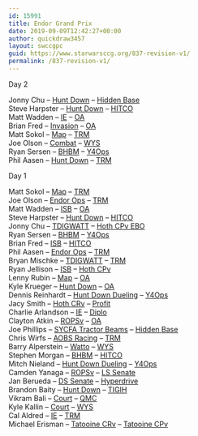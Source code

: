 ```yaml
---
id: 15991
title: Endor Grand Prix
date: 2019-09-09T12:42:27+00:00
author: quickdraw3457
layout: swccgpc
guid: https://www.starwarsccg.org/837-revision-v1/
permalink: /837-revision-v1/
---
```

Day 2

Jonny Chu – <a rel="noreferrer noopener" aria-label="Hunt Down (opens in a new tab)" href="http://71c.83c.myftpupload.com/2019-endor-grand-prix-day-2-jonny-chu-hunt-down/" target="_blank">Hunt Down</a> – <a rel="noreferrer noopener" aria-label="Hidden Base (opens in a new tab)" href="http://71c.83c.myftpupload.com/2019-endor-grand-prix-day-2-jonny-chu-hidden-base/" target="_blank">Hidden Base</a>  
Steve Harpster – <a rel="noreferrer noopener" aria-label="Hunt Down (opens in a new tab)" href="http://71c.83c.myftpupload.com/2019-endor-grand-prix-day-2-steve-harpster-hunt-down/" target="_blank">Hunt Down</a> – <a rel="noreferrer noopener" aria-label="HITCO (opens in a new tab)" href="http://71c.83c.myftpupload.com/2019-endor-grand-prix-day-2-steve-harpster-hitco/" target="_blank">HITCO</a>  
Matt Wadden – <a rel="noreferrer noopener" aria-label="IE (opens in a new tab)" href="https://www.starwarsccg.org/2019-endor-grand-prix-day-2-matt-wadden-ie/" target="_blank">IE</a> – <a rel="noreferrer noopener" aria-label="OA  (opens in a new tab)" href="https://www.starwarsccg.org/2019-endor-grand-prix-day-2-matt-wadden-oa/" target="_blank">OA </a>  
Brian Fred – <a rel="noreferrer noopener" aria-label="Invasion (opens in a new tab)" href="https://www.starwarsccg.org/2019-endor-grand-prix-day-2-brian-fred-invasion/" target="_blank">Invasion</a> – <a rel="noreferrer noopener" aria-label="OA (opens in a new tab)" href="https://www.starwarsccg.org/2019-endor-grand-prix-day-2-brian-fred-oa/" target="_blank">OA</a>  
Matt Sokol – <a rel="noreferrer noopener" aria-label="Map (opens in a new tab)" href="https://www.starwarsccg.org/2019-endor-grand-prix-day-2-matt-sokol-map/" target="_blank">Map</a> – <a rel="noreferrer noopener" aria-label="TRM (opens in a new tab)" href="https://www.starwarsccg.org/2019-endor-grand-prix-day-2-matt-sokol-trm/" target="_blank">TRM</a>  
Joe Olson – <a rel="noreferrer noopener" aria-label="Combat (opens in a new tab)" href="https://www.starwarsccg.org/2019-endor-grand-prix-day-2-joe-olson-combat/" target="_blank">Combat</a> – <a rel="noreferrer noopener" aria-label="WYS (opens in a new tab)" href="https://www.starwarsccg.org/2019-endor-grand-prix-day-2-joe-olson-wys/" target="_blank">WYS</a>  
Ryan Sersen – <a rel="noreferrer noopener" aria-label="BHBM (opens in a new tab)" href="https://www.starwarsccg.org/2019-endor-grand-prix-day-2-ryan-sersen-bhbm/" target="_blank">BHBM</a> – <a rel="noreferrer noopener" aria-label="Y4Ops (opens in a new tab)" href="https://www.starwarsccg.org/2019-endor-grand-prix-day-2-ryan-sersen-y4ops/" target="_blank">Y4Ops</a>  
Phil Aasen – <a rel="noreferrer noopener" aria-label="Hunt Down (opens in a new tab)" href="https://www.starwarsccg.org/2019-endor-grand-prix-day-2-phil-aasen-hunt-down/" target="_blank">Hunt Down</a> – <a href="https://www.starwarsccg.org/2019-endor-grand-prix-day-2-phil-aasen-trm/" target="_blank" rel="noreferrer noopener" aria-label="TRM (opens in a new tab)">TRM</a>

Day 1

Matt Sokol – <a rel="noreferrer noopener" aria-label="Map (opens in a new tab)" href="https://www.starwarsccg.org/2019-endor-grand-prix-day-1-matt-sokol-map/" target="_blank">Map</a> – <a rel="noreferrer noopener" aria-label=" (opens in a new tab)" href="https://www.starwarsccg.org/2019-endor-grand-prix-day-1-matt-sokol-trm/" target="_blank">TRM</a>  
Joe Olson – <a rel="noreferrer noopener" aria-label="Endor Ops (opens in a new tab)" href="https://www.starwarsccg.org/2019-endor-grand-prix-day-1-joe-olson-endor-ops/" target="_blank">Endor Ops</a> – <a rel="noreferrer noopener" aria-label="TRM (opens in a new tab)" href="https://www.starwarsccg.org/2019-endor-grand-prix-day-1-joe-olson-trm/" target="_blank">TRM</a>  
Matt Wadden – <a rel="noreferrer noopener" aria-label="ISB (opens in a new tab)" href="https://www.starwarsccg.org/2019-endor-grand-prix-day-1-matt-wadden-isb/" target="_blank">ISB</a> – <a rel="noreferrer noopener" aria-label="OA (opens in a new tab)" href="https://www.starwarsccg.org/2019-endor-grand-prix-day-1-matt-wadden-oa/" target="_blank">OA</a>  
Steve Harpster – <a rel="noreferrer noopener" aria-label="Hunt Down (opens in a new tab)" href="https://www.starwarsccg.org/2019-endor-grand-prix-day-1-steve-harpster-hunt-down/" target="_blank">Hunt Down</a> – <a rel="noreferrer noopener" aria-label="HITCO (opens in a new tab)" href="https://www.starwarsccg.org/2019-endor-grand-prix-day-1-steve-harpster-hitco/" target="_blank">HITCO</a>  
Jonny Chu – <a rel="noreferrer noopener" aria-label="TDIGWATT (opens in a new tab)" href="https://www.starwarsccg.org/2019-endor-grand-prix-day-1-jonny-chu-tdigwatt/" target="_blank">TDIGWATT</a> – <a rel="noreferrer noopener" aria-label="Hoth CPv EBO (opens in a new tab)" href="https://www.starwarsccg.org/2019-endor-grand-prix-day-1-jonny-chu-ebo/" target="_blank">Hoth CPv EBO</a>  
Ryan Sersen – <a rel="noreferrer noopener" aria-label="BHBM (opens in a new tab)" href="https://www.starwarsccg.org/2019-endor-grand-prix-day-1-ryan-sersen-bhbm/" target="_blank">BHBM</a> – <a rel="noreferrer noopener" aria-label="Y4Ops (opens in a new tab)" href="https://www.starwarsccg.org/2019-endor-grand-prix-day-1-ryan-sersen-yavin-4-ops/" target="_blank">Y4Ops</a>  
Brian Fred – <a rel="noreferrer noopener" aria-label="ISB (opens in a new tab)" href="https://www.starwarsccg.org/2019-endor-grand-prix-day-1-brian-fred-isb/" target="_blank">ISB</a> – <a rel="noreferrer noopener" aria-label="HITCO (opens in a new tab)" href="https://www.starwarsccg.org/2019-endor-grand-prix-day-1-brian-fred-hitco/" target="_blank">HITCO</a>  
Phil Aasen – <a rel="noreferrer noopener" aria-label="Endor Ops (opens in a new tab)" href="https://www.starwarsccg.org/2019-endor-grand-prix-day-1-phil-aasen-endor-ops/" target="_blank">Endor Ops</a> – <a rel="noreferrer noopener" aria-label="TRM (opens in a new tab)" href="https://www.starwarsccg.org/2019-endor-grand-prix-day-1-phil-aasen-trm/" target="_blank">TRM</a>  
Bryan Mischke – <a rel="noreferrer noopener" aria-label="TDIGWATT (opens in a new tab)" href="https://www.starwarsccg.org/2019-endor-grand-prix-day-1-bryan-mischke-tdigwatt/" target="_blank">TDIGWATT</a> – <a rel="noreferrer noopener" aria-label="TRM (opens in a new tab)" href="https://www.starwarsccg.org/2019-endor-grand-prix-day-1-bryan-mischke-trm/" target="_blank">TRM</a>  
Ryan Jellison – <a rel="noreferrer noopener" aria-label="ISB (opens in a new tab)" href="https://www.starwarsccg.org/2019-endor-grand-prix-day-1-ryan-jellison-isb/" target="_blank">ISB</a> – <a rel="noreferrer noopener" aria-label="Hoth CPv (opens in a new tab)" href="https://www.starwarsccg.org/2019-endor-grand-prix-day-1-ryan-jellison-hoth-cpv/" target="_blank">Hoth CPv</a>  
Lenny Rubin – <a rel="noreferrer noopener" aria-label="Map (opens in a new tab)" href="https://www.starwarsccg.org/2019-endor-grand-prix-day-1-lenny-rubin-map/" target="_blank">Map</a> – <a rel="noreferrer noopener" aria-label="OA (opens in a new tab)" href="https://www.starwarsccg.org/2019-endor-grand-prix-day-1-lenny-rubin-oa/" target="_blank">OA</a>  
Kyle Krueger – <a rel="noreferrer noopener" aria-label="Hunt Down (opens in a new tab)" href="https://www.starwarsccg.org/2019-endor-grand-prix-day-1-kyle-krueger-hunt-down/" target="_blank">Hunt Down</a> – <a rel="noreferrer noopener" aria-label="OA (opens in a new tab)" href="https://www.starwarsccg.org/2019-endor-grand-prix-day-1-kyle-krueger-oa/" target="_blank">OA</a>  
Dennis Reinhardt – <a rel="noreferrer noopener" aria-label="Hunt Down Dueling (opens in a new tab)" href="https://www.starwarsccg.org/2019-endor-grand-prix-day-1-dennis-reinhardt-hunt-down-dueling/" target="_blank">Hunt Down Dueling</a> – <a rel="noreferrer noopener" aria-label="Y4Ops (opens in a new tab)" href="https://www.starwarsccg.org/2019-endor-grand-prix-day-1-dennis-reinhardt-yavin-4-ops/" target="_blank">Y4Ops</a>  
Jacy Smith – <a rel="noreferrer noopener" aria-label="Hoth CRv (opens in a new tab)" href="https://www.starwarsccg.org/2019-endor-grand-prix-day-1-jacy-smith-hoth-crv/" target="_blank">Hoth CRv</a> – <a rel="noreferrer noopener" aria-label="Profit (opens in a new tab)" href="https://www.starwarsccg.org/2019-endor-grand-prix-day-1-jacy-smith-profit/" target="_blank">Profit</a>  
Charlie Arlandson – <a rel="noreferrer noopener" aria-label="IE (opens in a new tab)" href="https://www.starwarsccg.org/2019-endor-grand-prix-day-1-charlie-arlandson-ie/" target="_blank">IE</a> – <a rel="noreferrer noopener" aria-label="Diplo (opens in a new tab)" href="https://www.starwarsccg.org/2019-endor-grand-prix-day-1-charlie-arlandson-diplo/" target="_blank">Diplo</a>  
Clayton Atkin – <a rel="noreferrer noopener" aria-label="ROPSv (opens in a new tab)" href="https://www.starwarsccg.org/2019-endor-grand-prix-day-1-clayton-atkin-rops-v/" target="_blank">ROPSv</a> – <a rel="noreferrer noopener" aria-label="OA (opens in a new tab)" href="https://www.starwarsccg.org/2019-endor-grand-prix-day-1-clayton-atkin-oa/" target="_blank">OA</a>  
Joe Phillips – <a rel="noreferrer noopener" aria-label="SYCFA Tractor Beams (opens in a new tab)" href="https://www.starwarsccg.org/2019-endor-grand-prix-day-1-joe-phillips-sycfa-tractor-beams/" target="_blank">SYCFA Tractor Beams</a> – <a rel="noreferrer noopener" aria-label="Hidden Base (opens in a new tab)" href="https://www.starwarsccg.org/2019-endor-grand-prix-day-1-joe-phillips-hidden-base/" target="_blank">Hidden Base</a>  
Chris Wirfs – <a rel="noreferrer noopener" aria-label="AOBS Racing (opens in a new tab)" href="https://www.starwarsccg.org/2019-endor-grand-prix-day-1-chris-wirfs-aobs-racing/" target="_blank">AOBS Racing</a> – <a rel="noreferrer noopener" aria-label="TRM (opens in a new tab)" href="https://www.starwarsccg.org/2019-endor-grand-prix-day-1-chris-wirfs-trm/" target="_blank">TRM</a>  
Barry Alperstein – <a rel="noreferrer noopener" aria-label="Watto (opens in a new tab)" href="https://www.starwarsccg.org/2019-endor-grand-prix-day-1-barry-alperstein-watto/" target="_blank">Watto</a> – <a rel="noreferrer noopener" aria-label="WYS (opens in a new tab)" href="https://www.starwarsccg.org/2019-endor-grand-prix-day-1-barry-alperstein-wys/" target="_blank">WYS</a>  
Stephen Morgan – <a rel="noreferrer noopener" aria-label="BHBM (opens in a new tab)" href="https://www.starwarsccg.org/2019-endor-grand-prix-day-1-stephen-morgan-bhbm/" target="_blank">BHBM</a> – <a rel="noreferrer noopener" aria-label="HITCO (opens in a new tab)" href="https://www.starwarsccg.org/2019-endor-grand-prix-day-1-stephen-morgan-hitco/" target="_blank">HITCO</a>  
Mitch Nieland – <a rel="noreferrer noopener" aria-label="Hunt Down Dueling (opens in a new tab)" href="https://www.starwarsccg.org/2019-endor-grand-prix-day-1-mitch-nieland-hunt-down-dueling/" target="_blank">Hunt Down Dueling</a> – <a rel="noreferrer noopener" aria-label="Y4Ops (opens in a new tab)" href="https://www.starwarsccg.org/2019-endor-grand-prix-day-1-mitch-nieland-yavin-4-ops/" target="_blank">Y4Ops</a>  
Camden Yanaga – <a rel="noreferrer noopener" aria-label="ROPSv (opens in a new tab)" href="https://www.starwarsccg.org/2019-endor-grand-prix-day-1-camden-yanaga-rops-v/" target="_blank">ROPSv</a> – <a rel="noreferrer noopener" aria-label="LS Senate (opens in a new tab)" href="https://www.starwarsccg.org/2019-endor-grand-prix-day-1-camden-yanaga-ls-senate/" target="_blank">LS Senate</a>  
Jan Berueda – <a rel="noreferrer noopener" aria-label="DS Senate (opens in a new tab)" href="https://www.starwarsccg.org/2019-endor-grand-prix-day-1-jan-berueda-ds-senate/" target="_blank">DS Senate</a> – <a rel="noreferrer noopener" aria-label="Hyperdrive (opens in a new tab)" href="https://www.starwarsccg.org/2019-endor-grand-prix-day-1-jan-berueda-hyperdrive/" target="_blank">Hyperdrive</a>  
Brandon Baity – <a rel="noreferrer noopener" aria-label="Hunt Down (opens in a new tab)" href="https://www.starwarsccg.org/2019-endor-grand-prix-day-1-brandon-baity-hunt-down/" target="_blank">Hunt Down</a> – <a rel="noreferrer noopener" aria-label="TIGIH (opens in a new tab)" href="https://www.starwarsccg.org/2019-endor-grand-prix-day-1-brandon-baity-tigih/" target="_blank">TIGIH</a>  
Vikram Bali – <a rel="noreferrer noopener" aria-label="Court (opens in a new tab)" href="https://www.starwarsccg.org/2019-endor-grand-prix-day-1-vikram-bali-court/" target="_blank">Court</a> – <a rel="noreferrer noopener" aria-label="QMC (opens in a new tab)" href="https://www.starwarsccg.org/2019-endor-grand-prix-day-1-vikram-bali-qmc/" target="_blank">QMC</a>  
Kyle Kallin – <a rel="noreferrer noopener" aria-label="Court (opens in a new tab)" href="https://www.starwarsccg.org/2019-endor-grand-prix-day-1-kyle-kallin-court/" target="_blank">Court</a> – <a rel="noreferrer noopener" aria-label="WYS (opens in a new tab)" href="https://www.starwarsccg.org/2019-endor-grand-prix-day-1-kyle-kallin-wys/" target="_blank">WYS</a>  
Cal Aldred – <a rel="noreferrer noopener" aria-label="IE (opens in a new tab)" href="https://www.starwarsccg.org/2019-endor-grand-prix-day-1-cal-aldred-ie/" target="_blank">IE</a> – <a rel="noreferrer noopener" aria-label="TRM (opens in a new tab)" href="https://www.starwarsccg.org/2019-endor-grand-prix-day-1-cal-aldred-trm/" target="_blank">TRM</a>  
Michael Erisman – <a rel="noreferrer noopener" aria-label="Tatooine CRv (opens in a new tab)" href="https://www.starwarsccg.org/2019-endor-grand-prix-day-1-michael-erisman-tatooine-cr-v/" target="_blank">Tatooine CRv</a> – <a href="https://www.starwarsccg.org/2019-endor-grand-prix-day-1-michael-erisman-tatooine-cp-v/" target="_blank" rel="noreferrer noopener" aria-label="Tatooine CPv (opens in a new tab)">Tatooine CPv</a>